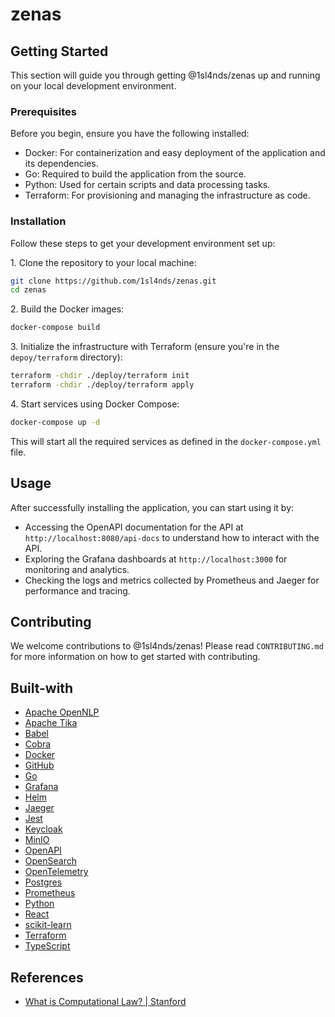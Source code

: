# zenas

## Getting Started

This section will guide you through getting @1sl4nds/zenas up and running on your local development environment.

### Prerequisites

Before you begin, ensure you have the following installed:

- Docker: For containerization and easy deployment of the application and its dependencies.
- Go: Required to build the application from the source.
- Python: Used for certain scripts and data processing tasks.
- Terraform: For provisioning and managing the infrastructure as code.

### Installation

Follow these steps to get your development environment set up:

1\. Clone the repository to your local machine:

```bash
git clone https://github.com/1sl4nds/zenas.git
cd zenas
```

2\. Build the Docker images:

```bash
docker-compose build
```

3\. Initialize the infrastructure with Terraform (ensure you're in the `depoy/terraform` directory):

```bash
terraform -chdir ./deploy/terraform init
terraform -chdir ./deploy/terraform apply
```

4\. Start services using Docker Compose:

```bash
docker-compose up -d
```

This will start all the required services as defined in the `docker-compose.yml` file.

## Usage

After successfully installing the application, you can start using it by:

- Accessing the OpenAPI documentation for the API at `http://localhost:8080/api-docs` to understand how to interact with the API.
- Exploring the Grafana dashboards at `http://localhost:3000` for monitoring and analytics.
- Checking the logs and metrics collected by Prometheus and Jaeger for performance and tracing.

## Contributing

We welcome contributions to @1sl4nds/zenas! Please read `CONTRIBUTING.md` for more information on how to get started with contributing.

## Built-with

- [Apache OpenNLP](https://opennlp.apache.org/)
- [Apache Tika](https://tika.apache.org/)
- [Babel](https://babeljs.io/)
- [Cobra](https://cobra.dev/)
- [Docker](https://www.docker.com/)
- [GitHub](https://docs.github.com/en/)
- [Go](https://go.dev/)
- [Grafana](https://grafana.com/)
- [Helm](https://helm.sh/)
- [Jaeger](https://www.jaegertracing.io/)
- [Jest](https://jestjs.io/)
- [Keycloak](https://www.keycloak.org/)
- [MinIO](https://min.io/)
- [OpenAPI](https://www.openapis.org/)
- [OpenSearch](https://opensearch.org/)
- [OpenTelemetry](https://opentelemetry.io/)
- [Postgres](https://www.postgresql.org/)
- [Prometheus](https://prometheus.io/)
- [Python](https://www.python.org/)
- [React](https://react.dev/)
- [scikit-learn](https://scikit-learn.org/stable/)
- [Terraform](https://www.terraform.io/)
- [TypeScript](https://www.typescriptlang.org/)

## References

- [What is Computational Law? | Stanford](https://law.stanford.edu/2021/03/10/what-is-computational-law/)
